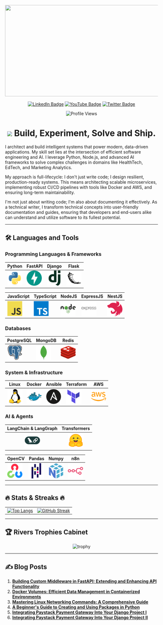 <div align="center">
  <img src="https://media.giphy.com/media/L1R1tvI9svkIWwpVYr/giphy.gif" width="600" height="300"/>
  
  [![LinkedIn Badge](https://img.shields.io/badge/LinkedIn-blue?style=for-the-badge&logo=linkedin&logoColor=white)](https://www.linkedin.com/in/princewillingoo)
  [![YouTube Badge](https://img.shields.io/badge/YouTube-red?style=for-the-badge&logo=youtube&logoColor=white)](#)
  [![Twitter Badge](https://img.shields.io/badge/Twitter-blue?style=for-the-badge&logo=twitter&logoColor=white)](https://twitter.com/princewillingoo)
  
  ![Profile Views](https://komarev.com/ghpvc/?username=princewilling&style=flat-square&color=blue)
  
  # <img src="https://media.giphy.com/media/hvRJCLFzcasrR4ia7z/giphy.gif" width="50px"/> Build, Experiment, Solve and Ship.
</div>

I architect and build intelligent systems that power modern, data-driven applications. My skill set lies at the intersection of efficient software engineering and AI. I leverage Python, Node.js, and advanced AI frameworks to solve complex challenges in domains like HealthTech, EdTech, and Marketing Analytics.

My approach is full-lifecycle: I don't just write code; I design resilient, production-ready systems. This means architecting scalable microservices, implementing robust CI/CD pipelines with tools like Docker and AWS, and ensuring long-term maintainability.

I'm not just about writing code; I'm also about documenting it effectively. As a technical writer, I transform technical concepts into user-friendly documentation and guides, ensuring that developers and end-users alike can understand and utilize software to its fullest potential.

---

## 🛠️ Languages and Tools

### Programming Languages & Frameworks
| Python | FastAPI | Django | Flask |
|--------|---------|--------|--------|
| <img src="https://github.com/devicons/devicon/blob/master/icons/python/python-original.svg" width="50" height="50"/> | <img src="https://github.com/devicons/devicon/blob/master/icons/fastapi/fastapi-original.svg" width="50" height="50"/> | <img src="https://github.com/devicons/devicon/blob/master/icons/django/django-plain.svg" width="50" height="50"/> | <img src="https://github.com/devicons/devicon/blob/master/icons/flask/flask-original.svg" width="50" height="50"/> |

| JavaScript | TypeScript | NodeJS | ExpressJS | NestJS |
|------------|------------|---------|------------|------------|
| <img src="https://github.com/devicons/devicon/blob/master/icons/javascript/javascript-original.svg" width="50" height="50"/> | <img src="https://github.com/devicons/devicon/blob/master/icons/typescript/typescript-original.svg" width="50" height="50"/> | <img src="https://github.com/devicons/devicon/blob/master/icons/nodejs/nodejs-original-wordmark.svg" width="50" height="50"/> | <img src="https://github.com/devicons/devicon/blob/master/icons/express/express-original-wordmark.svg" width="50" height="50"/> | <img src="https://github.com/devicons/devicon/blob/master/icons/nestjs/nestjs-original.svg" width="50" height="50"/> |

### Databases
| PostgreSQL | MongoDB | Redis |
|------------|---------|-------|
| <img src="https://github.com/devicons/devicon/blob/master/icons/postgresql/postgresql-original.svg" width="50" height="50"/> | <img src="https://github.com/devicons/devicon/blob/master/icons/mongodb/mongodb-plain.svg" width="50" height="50"/> | <img src="https://github.com/devicons/devicon/blob/master/icons/redis/redis-original.svg" width="50" height="50"/> |

### System & Infrastructure
| Linux | Docker | Ansible | Terraform | AWS |
|-------|--------|---------|-----------|-----|
| <img src="https://github.com/devicons/devicon/blob/master/icons/linux/linux-original.svg" width="50" height="50"/> | <img src="https://github.com/devicons/devicon/blob/master/icons/docker/docker-original.svg" width="50" height="50"/> | <img src="https://github.com/devicons/devicon/blob/master/icons/ansible/ansible-original.svg" width="50" height="50"/> | <img src="https://github.com/devicons/devicon/blob/master/icons/terraform/terraform-original.svg" width="50" height="50"/> | <img src="https://github.com/devicons/devicon/blob/master/icons/amazonwebservices/amazonwebservices-plain-wordmark.svg" width="50" height="50"/> |


### AI & Agents
| LangChain & LangGraph | Transformers |
|:----------------------:|:--------------:|
| <img src="./media/langchain-and-Langraph.png" width="50" height="50"/> | <img src="./media/transformers-hugging-face.png" width="50" height="50"/> |

| OpenCV | Pandas | Numpy | n8n |
|--------|--------|-------|-----|
| <img src="https://github.com/devicons/devicon/blob/master/icons/opencv/opencv-original.svg" width="50" height="50"/> | <img src="https://github.com/devicons/devicon/blob/master/icons/pandas/pandas-original.svg" width="50" height="50"/> | <img src="https://github.com/devicons/devicon/blob/master/icons/numpy/numpy-original.svg" width="50" height="50"/> | <img src="./media/n8n.png" width="50" height="50"/> |

---

## 🔥 Stats & Streaks 🔥

<table style="width:100%">
  <tr>
    <td><a href="https://github.com/princewillingoo/github-readme-stats"><img src="https://github-readme-stats.vercel.app/api/top-langs/?username=princewillingoo&hide=jupyter%20notebook,html,css,scss,dockerfile,makefile,mako,shell,gherkin&theme=dark" alt="Top Langs"></a></td>
    <td><a href="https://git.io/streak-stats"><img src="https://streak-stats.demolab.com?user=princewillingoo&theme=dark&border_radius=6&short_numbers=true&date_format=M%20j%5B%2C%20Y%5D&exclude_days=Sun&card_width=550&card_height=250" alt="GitHub Streak" /></a></td>
  </tr>
</table>

---

## 🏆 Rivers Trophies Cabinet

<div align="center">
  
![trophy](https://github-profile-trophy.vercel.app/?username=princewillingoo&theme=onedark)

</div>

---

## ✍️ Blog Posts

1. [**Building Custom Middleware in FastAPI: Extending and Enhancing API Functionality**](https://semaphoreci.com/blog/custom-middleware-fastapi)
2. [**Docker Volumes: Efficient Data Management in Containerized Environments**](https://semaphoreci.com/blog/docker-volumes)
3. [**Mastering Linux Networking Commands: A Comprehensive Guide**](https://earthly.dev/blog/linux-network-commands/)
4. [**A Beginner's Guide to Creating and Using Packages in Python**](https://www.makeuseof.com/create-distribute-use-packages-in-python/)
5. [**Integrating Paystack Payment Gateway Into Your Django Project I**](https://willingly.hashnode.dev/integrating-paystack-payment-gateway-with-django)
6. [**Integrating Paystack Payment Gateway Into Your Django Project II**](https://willingly.hashnode.dev/integrating-paystack-payment-gateway-with-django-ii)
